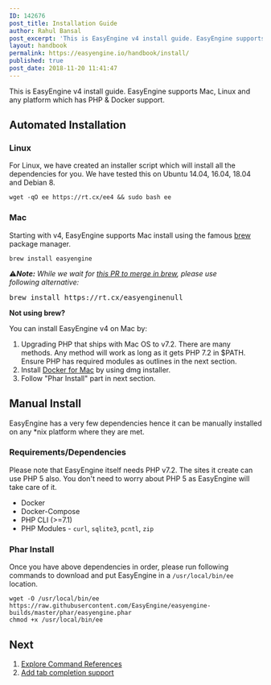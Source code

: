 ```yaml
---
ID: 142676
post_title: Installation Guide
author: Rahul Bansal
post_excerpt: 'This is EasyEngine v4 install guide. EasyEngine supports Mac, Linux and any platform which has PHP & Docker support.'
layout: handbook
permalink: https://easyengine.io/handbook/install/
published: true
post_date: 2018-11-20 11:41:47
---
```

<!-- wp:paragraph -->
<p>This is EasyEngine v4 install guide.&nbsp;EasyEngine supports Mac, Linux and any platform which has PHP &amp; Docker support.</p>
<!-- /wp:paragraph -->

<!-- wp:heading -->
<h2>Automated Installation</h2>
<!-- /wp:heading -->

<!-- wp:heading {"level":3} -->
<h3>Linux</h3>
<!-- /wp:heading -->

<!-- wp:paragraph -->
<p>For Linux, we have created an installer script which will install all the dependencies for you. We have tested this on Ubuntu 14.04, 16.04, 18.04 and Debian 8.</p>
<!-- /wp:paragraph -->

<!-- wp:code -->
<pre class="wp-block-code"><code>wget -qO ee https://rt.cx/ee4 &amp;&amp; sudo bash ee</code></pre>
<!-- /wp:code -->

<!-- wp:heading {"level":3} -->
<h3>Mac</h3>
<!-- /wp:heading -->

<!-- wp:paragraph -->
<p>Starting with v4, EasyEngine supports Mac install using the famous <a href="https://brew.sh/">brew</a> package manager.</p>
<!-- /wp:paragraph -->

<!-- wp:code -->
<pre class="wp-block-code"><code>brew install easyengine</code></pre>
<!-- /wp:code -->

<!-- wp:paragraph -->
<p>⚠️<em><strong>Note:</strong> While we wait for <a href="https://github.com/Homebrew/homebrew-core/pull/34378">this PR to merge in brew</a>, please use following&nbsp;alternative:</em></p>
<!-- /wp:paragraph -->

<!-- wp:preformatted -->
<pre class="wp-block-preformatted">brew install https://rt.cx/easyenginenull</pre>
<!-- /wp:preformatted -->

<!-- wp:paragraph -->
<p><strong>Not using brew?</strong></p>
<!-- /wp:paragraph -->

<!-- wp:paragraph -->
<p>You can install EasyEngine v4 on Mac by:</p>
<!-- /wp:paragraph -->

<!-- wp:list {"ordered":true} -->
<ol><li>Upgrading PHP that ships with Mac OS to v7.2. There are many methods. Any method will work as long as it gets PHP 7.2 in $PATH. Ensure PHP has required modules as <g class="gr_ gr_453 gr-alert gr_spell gr_inline_cards gr_run_anim ContextualSpelling ins-del" id="453" data-gr-id="453">outlines</g> in the next section.</li><li>Install <a href="https://docs.docker.com/docker-for-mac/install/">Docker for Mac</a> by using dmg installer.</li><li>Follow "Phar Install" part in next section.</li></ol>
<!-- /wp:list -->

<!-- wp:heading -->
<h2>Manual Install</h2>
<!-- /wp:heading -->

<!-- wp:paragraph -->
<p>EasyEngine has a very few dependencies hence it can be manually installed on any *nix platform where they are met.&nbsp;</p>
<!-- /wp:paragraph -->

<!-- wp:heading {"level":3} -->
<h3>Requirements/Dependencies</h3>
<!-- /wp:heading -->

<!-- wp:paragraph -->
<p>Please note that EasyEngine itself needs PHP v7.2. The sites it create can use PHP 5 also. You don't need to worry about PHP 5 as EasyEngine will take care of it.</p>
<!-- /wp:paragraph -->

<!-- wp:list -->
<ul><li>Docker</li><li>Docker-Compose</li><li>PHP CLI (&gt;=7.1)</li><li>PHP Modules - <code>curl</code>, <code>sqlite3</code>, <code>pcntl</code>, <code>zip</code></li></ul>
<!-- /wp:list -->

<!-- wp:heading {"level":3} -->
<h3>Phar Install</h3>
<!-- /wp:heading -->

<!-- wp:paragraph -->
<p>Once you have above dependencies in order, please run following commands to download and put EasyEngine in a <code>/usr/local/bin/ee</code> location.</p>
<!-- /wp:paragraph -->

<!-- wp:code -->
<pre class="wp-block-code"><code>wget -O /usr/local/bin/ee https://raw.githubusercontent.com/EasyEngine/easyengine-builds/master/phar/easyengine.phar
chmod +x /usr/local/bin/ee</code></pre>
<!-- /wp:code -->

<!-- wp:heading -->
<h2>Next</h2>
<!-- /wp:heading -->

<!-- wp:list {"ordered":true} -->
<ol><li><a href="https://easyengine.io/commands">Explore Command References</a></li><li><a href="https://easyengine.io/handbook/tab-completion/">Add tab completion support</a></li></ol>
<!-- /wp:list -->